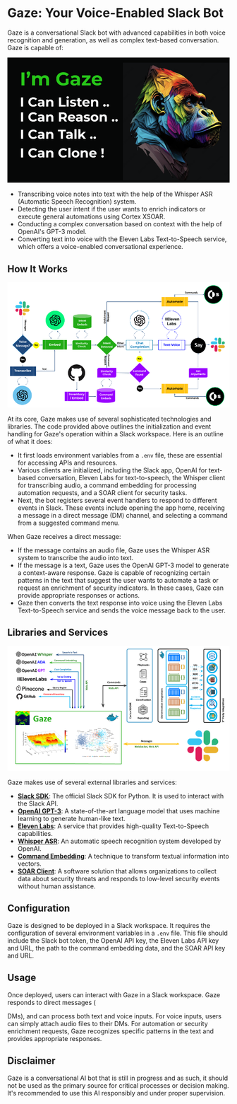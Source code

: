 # Gaze: Your Voice-Enabled Slack Bot

Gaze is a conversational Slack bot with advanced capabilities in both voice recognition and generation, as well as complex text-based conversation. Gaze is capable of:

![alt text](img/intro.png "Intro")

- Transcribing voice notes into text with the help of the Whisper ASR (Automatic Speech Recognition) system.
- Detecting the user intent if the user wants to enrich indicators or execute general automations using Cortex XSOAR.
- Conducting a complex conversation based on context with the help of OpenAI's GPT-3 model.
- Converting text into voice with the Eleven Labs Text-to-Speech service, which offers a voice-enabled conversational experience.

## How It Works

![alt text](img/messageflow.png "Message Flow")

At its core, Gaze makes use of several sophisticated technologies and libraries. The code provided above outlines the initialization and event handling for Gaze's operation within a Slack workspace. Here is an outline of what it does:

- It first loads environment variables from a `.env` file, these are essential for accessing APIs and resources.
- Various clients are initialized, including the Slack app, OpenAI for text-based conversation, Eleven Labs for text-to-speech, the Whisper client for transcribing audio, a command embedding for processing automation requests, and a SOAR client for security tasks.
- Next, the bot registers several event handlers to respond to different events in Slack. These events include opening the app home, receiving a message in a direct message (DM) channel, and selecting a command from a suggested command menu.

When Gaze receives a direct message:

- If the message contains an audio file, Gaze uses the Whisper ASR system to transcribe the audio into text.
- If the message is a text, Gaze uses the OpenAI GPT-3 model to generate a context-aware response. Gaze is capable of recognizing certain patterns in the text that suggest the user wants to automate a task or request an enrichment of security indicators. In these cases, Gaze can provide appropriate responses or actions.
- Gaze then converts the text response into voice using the Eleven Labs Text-to-Speech service and sends the voice message back to the user.

## Libraries and Services

![alt text](img/architecture.png "Architecture")

Gaze makes use of several external libraries and services:

- [**Slack SDK**](https://slack.dev/python-slack-sdk/): The official Slack SDK for Python. It is used to interact with the Slack API.
- [**OpenAI GPT-3**](https://openai.com/research/gpt-3/): A state-of-the-art language model that uses machine learning to generate human-like text.
- [**Eleven Labs**](https://www.11-labs.com/): A service that provides high-quality Text-to-Speech capabilities.
- [**Whisper ASR**](https://openai.com/research/whisper/): An automatic speech recognition system developed by OpenAI.
- [**Command Embedding**](https://en.wikipedia.org/wiki/Word_embedding): A technique to transform textual information into vectors.
- [**SOAR Client**](https://en.wikipedia.org/wiki/Security_Orchestration,_Automation,_and_Response): A software solution that allows organizations to collect data about security threats and responds to low-level security events without human assistance.

## Configuration

Gaze is designed to be deployed in a Slack workspace. It requires the configuration of several environment variables in a `.env` file. This file should include the Slack bot token, the OpenAI API key, the Eleven Labs API key and URL, the path to the command embedding data, and the SOAR API key and URL.

## Usage

Once deployed, users can interact with Gaze in a Slack workspace. Gaze responds to direct messages (

DMs), and can process both text and voice inputs. For voice inputs, users can simply attach audio files to their DMs. For automation or security enrichment requests, Gaze recognizes specific patterns in the text and provides appropriate responses.

## Disclaimer

Gaze is a conversational AI bot that is still in progress and as such, it should not be used as the primary source for critical processes or decision making. It's recommended to use this AI responsibly and under proper supervision.
